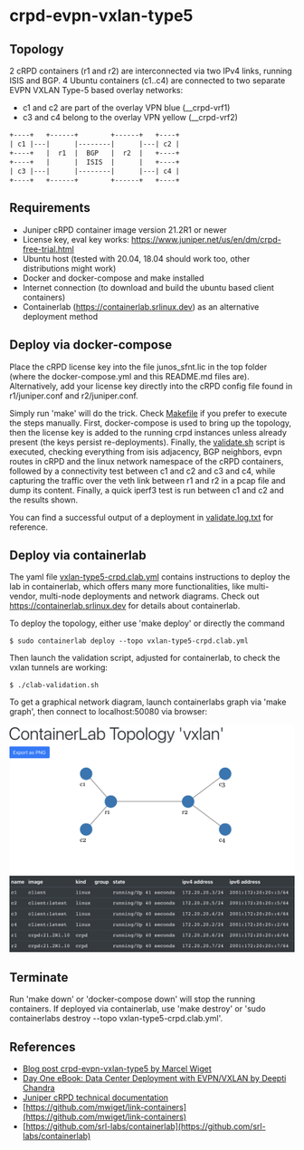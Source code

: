 # crpd-evpn-vxlan-type5

## Topology

2 cRPD containers (r1 and r2) are interconnected via two IPv4 links,
running ISIS and BGP. 4 Ubuntu containers (c1..c4) are connected to
two separate EVPN VXLAN Type-5 based overlay networks:

- c1 and c2 are part of the overlay VPN blue (__crpd-vrf1)
- c3 and c4 belong to the overlay VPN yellow (__crpd-vrf2)

```
+----+   +------+        +------+   +----+
| c1 |---|      |--------|      |---| c2 |
+----+   |  r1  |  BGP   |  r2  |   +----+
+----+   |      |  ISIS  |      |   +----+
| c3 |---|      |--------|      |---| c4 |
+----+   +------+        +------+   +----+
```

## Requirements

- Juniper cRPD container image version 21.2R1 or newer
- License key, eval key works: https://www.juniper.net/us/en/dm/crpd-free-trial.html
- Ubuntu host (tested with 20.04, 18.04 should work too, other distributions might work)
- Docker and docker-compose and make installed
- Internet connection (to download and build the ubuntu based client containers)
- Containerlab (https://containerlab.srlinux.dev) as an alternative deployment method

## Deploy via docker-compose

Place the cRPD license key into the file junos_sfnt.lic in the top folder (where the docker-compose.yml
and this README.md files are). Alternatively, add your license key directly into the cRPD config file
found in r1/juniper.conf and r2/juniper.conf. 

Simply run 'make' will do the trick. Check [Makefile](Makefile) if you prefer to execute
the steps manually. First, docker-compose is used to bring up the topology, then the license key
is added to the running crpd instances unless already present (the keys persist re-deployments).
Finally, the [validate.sh](validate.sh) script is executed, checking everything from isis adjacency,
BGP neighbors, evpn routes in cRPD and the linux network namespace of the cRPD containers, followed
by a connectivity test between c1 and c2 and c3 and c4, while capturing the traffic over the veth link
between r1 and r2 in a pcap file and dump its content. Finally, a quick iperf3 test is run between c1 and
c2 and the results shown.

You can find a successful output of a deployment in [validate.log.txt](validate.log.txt) for reference.

## Deploy via containerlab

The yaml file [vxlan-type5-crpd.clab.yml](vxlan-type5-crpd.clab.yml) contains instructions to deploy
the lab in containerlab, which offers many more functionalities, like multi-vendor, multi-node deployments and network
diagrams. Check out https://containerlab.srlinux.dev for details about containerlab.

To deploy the topology, either use 'make deploy' or directly the command

```
$ sudo containerlab deploy --topo vxlan-type5-crpd.clab.yml
```

Then launch the validation script, adjusted for containerlab, to check the vxlan tunnels are working:

```
$ ./clab-validation.sh
```

To get a graphical network diagram, launch containerlabs graph via 'make graph', then connect to localhost:50080 via
browser:

![clab-vxlan.jpg](clab-vxlan.jpg)


## Terminate

Run 'make down' or 'docker-compose down' will stop the running containers.
If deployed via containerlab, use 'make destroy' or 'sudo containerlabs destroy --topo vxlan-type5-crpd.clab.yml'.

## References


- [Blog post crpd-evpn-vxlan-type5 by Marcel Wiget](https://marcelwiget.blog/2021/07/01/crpd-evpn-vxlan-type-5/)
- [Day One eBook: Data Center Deployment with EVPN/VXLAN by Deepti Chandra](https://www.juniper.net/documentation/en_US/day-one-books/TW_DCDeployment.v2.pdf)
- [Juniper cRPD technical documentation](https://www.juniper.net/documentation/product/us/en/crpd)
- [https://github.com/mwiget/link-containers](https://github.com/mwiget/link-containers)
- [https://github.com/srl-labs/containerlab](https://github.com/srl-labs/containerlab)
